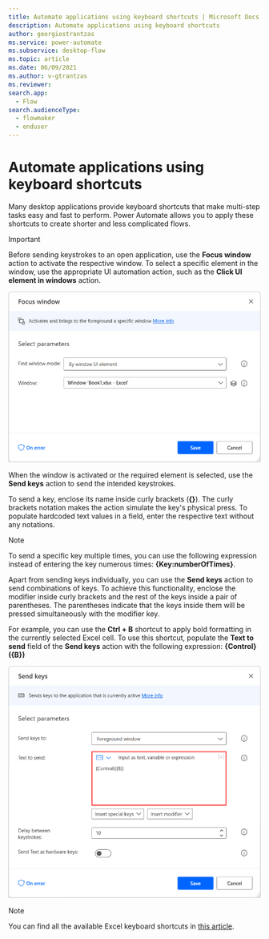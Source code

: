 ```yaml
---
title: Automate applications using keyboard shortcuts | Microsoft Docs
description: Automate applications using keyboard shortcuts
author: georgiostrantzas
ms.service: power-automate
ms.subservice: desktop-flow
ms.topic: article
ms.date: 06/09/2021
ms.author: v-gtrantzas
ms.reviewer:
search.app: 
  - Flow
search.audienceType: 
  - flowmaker
  - enduser
---
```


# Automate applications using keyboard shortcuts

Many desktop applications provide keyboard shortcuts that make multi-step tasks easy and fast to perform. Power Automate allows you to apply these shortcuts to create shorter and less complicated flows.

> [!IMPORTANT]
> Before sending keystrokes to an open application, use the **Focus window** action to activate the respective window. To select a specific element in the window, use the appropriate UI automation action, such as the **Click UI element in windows** action.

![Screenshot of the Focus window action.](media/automate-applications-keyboard-shortcuts/focus-window-action.png)

When the window is activated or the required element is selected, use the **Send keys** action to send the intended keystrokes.

To send a key, enclose its name inside curly brackets (**{}**). The curly brackets notation makes the action simulate the key's physical press. To populate hardcoded text values in a field, enter the respective text without any notations.

> [!NOTE]
> To send a specific key multiple times, you can use the following expression instead of entering the key numerous times: **{Key:numberOfTimes}**.

Apart from sending keys individually, you can use the **Send keys** action to send combinations of keys. To achieve this functionality, enclose the modifier inside curly brackets and the rest of the keys inside a pair of parentheses. The parentheses indicate that the keys inside them will be pressed simultaneously with the modifier key. 

For example, you can use the **Ctrl + B** shortcut to apply bold formatting in the currently selected Excel cell. To use this shortcut, populate the **Text to send** field of the **Send keys** action with the following expression: **{Control}({B})**

![Screenshot of the Text to send field in the Send keys action.](media/automate-applications-keyboard-shortcuts/send-keys-action.png)

> [!NOTE]
> You can find all the available Excel keyboard shortcuts in [this article](https://support.microsoft.com/office/keyboard-shortcuts-in-excel-1798d9d5-842a-42b8-9c99-9b7213f0040f).

